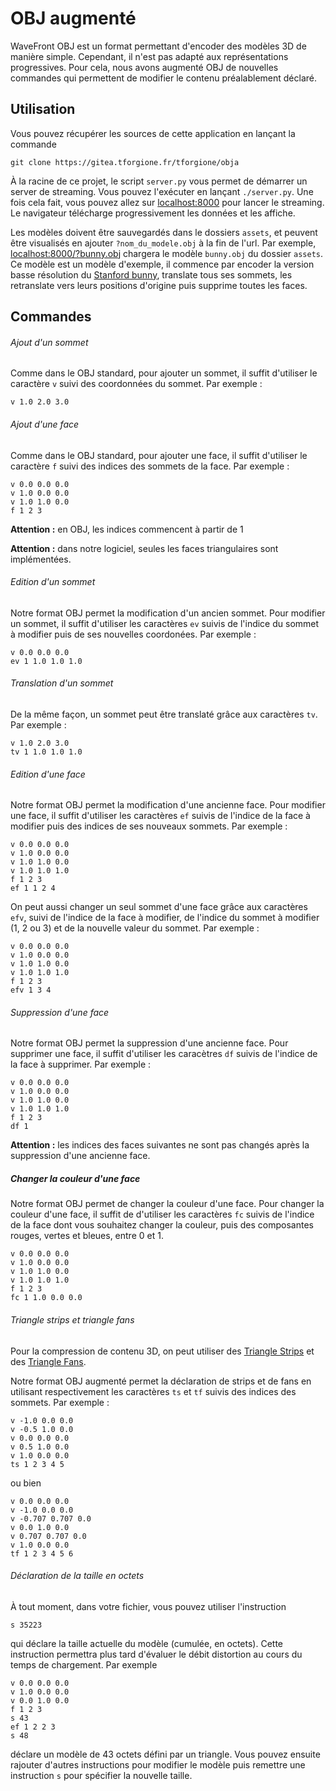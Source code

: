# OBJ augmenté

WaveFront OBJ est un format permettant d'encoder des modèles 3D de manière
simple. Cependant, il n'est pas adapté aux représentations progressives. Pour
cela, nous avons augmenté OBJ de nouvelles commandes qui permettent de modifier
le contenu préalablement déclaré.

## Utilisation

Vous pouvez récupérer les sources de cette application en lançant la commande
```
git clone https://gitea.tforgione.fr/tforgione/obja
```

À la racine de ce projet, le script `server.py` vous permet de démarrer un
server de streaming. Vous pouvez l'exécuter en lançant `./server.py`. Une fois
cela fait, vous pouvez allez sur [localhost:8000](http://localhost:8000) pour
lancer le streaming. Le navigateur télécharge progressivement les données et
les affiche.

Les modèles doivent être sauvegardés dans le dossiers `assets`, et peuvent être
visualisés en ajouter `?nom_du_modele.obj` à la fin de l'url. Par exemple,
[localhost:8000/?bunny.obj](http://localhost:8000/?bunny.obj) chargera le
modèle `bunny.obj` du dossier `assets`. Ce modèle est un modèle d'exemple, il
commence par encoder la version basse résolution du [Stanford
bunny](https://graphics.stanford.edu/data/3Dscanrep/), translate tous ses
sommets, les retranslate vers leurs positions d'origine puis supprime toutes
les faces.

## Commandes
###### Ajout d'un sommet

Comme dans le OBJ standard, pour ajouter un sommet, il suffit d'utiliser le
caractère `v` suivi des coordonnées du sommet. Par exemple :

```
v 1.0 2.0 3.0
```

###### Ajout d'une face

Comme dans le OBJ standard, pour ajouter une face, il suffit d'utiliser le
caractère `f` suivi des indices des sommets de la face. Par exemple :

```
v 0.0 0.0 0.0
v 1.0 0.0 0.0
v 1.0 1.0 0.0
f 1 2 3
```

**Attention :** en OBJ, les indices commencent à partir de 1

**Attention :** dans notre logiciel, seules les faces triangulaires sont
implémentées.

###### Edition d'un sommet

Notre format OBJ permet la modification d'un ancien sommet. Pour modifier un
sommet, il suffit d'utiliser les caractères `ev` suivis de l'indice du sommet à
modifier puis de ses nouvelles coordonées. Par exemple :

```
v 0.0 0.0 0.0
ev 1 1.0 1.0 1.0
```

###### Translation d'un sommet

De la même façon, un sommet peut être translaté grâce aux caractères `tv`. Par
exemple :

```
v 1.0 2.0 3.0
tv 1 1.0 1.0 1.0
```

###### Edition d'une face

Notre format OBJ permet la modification d'une ancienne face. Pour modifier une
face, il suffit d'utiliser les caractères `ef` suivis de l'indice de la face à
modifier puis des indices de ses nouveaux sommets. Par exemple :

```
v 0.0 0.0 0.0
v 1.0 0.0 0.0
v 1.0 1.0 0.0
v 1.0 1.0 1.0
f 1 2 3
ef 1 1 2 4
```

On peut aussi changer un seul sommet d'une face grâce aux caractères `efv`,
suivi de l'indice de la face à modifier, de l'indice du sommet à modifier (1, 2
ou 3) et de la nouvelle valeur du sommet. Par exemple :

```
v 0.0 0.0 0.0
v 1.0 0.0 0.0
v 1.0 1.0 0.0
v 1.0 1.0 1.0
f 1 2 3
efv 1 3 4
```

###### Suppression d'une face
Notre format OBJ permet la suppression d'une ancienne face. Pour supprimer une
face, il suffit d'utiliser les caracètres `df` suivis de l'indice de la face à
supprimer. Par exemple :

```
v 0.0 0.0 0.0
v 1.0 0.0 0.0
v 1.0 1.0 0.0
v 1.0 1.0 1.0
f 1 2 3
df 1
```

**Attention :** les indices des faces suivantes ne sont pas changés après la
suppression d'une ancienne face.

##### Changer la couleur d'une face

Notre format OBJ permet de changer la couleur d'une face. Pour changer la
couleur d'une face, il suffit de d'utiliser les caractères `fc` suivis de
l'indice de la face dont vous souhaitez changer la couleur, puis des
composantes rouges, vertes et bleues, entre 0 et 1.


```
v 0.0 0.0 0.0
v 1.0 0.0 0.0
v 1.0 1.0 0.0
v 1.0 1.0 1.0
f 1 2 3
fc 1 1.0 0.0 0.0
```

###### Triangle strips et triangle fans
Pour la compression de contenu 3D, on peut utiliser des [Triangle
Strips](https://en.wikipedia.org/wiki/Triangle_strip) et des [Triangle
Fans](https://en.wikipedia.org/wiki/Triangle_fan).

Notre format OBJ augmenté permet la déclaration de strips et de fans en
utilisant respectivement les caractères `ts` et `tf` suivis des indices des
sommets. Par exemple :

```
v -1.0 0.0 0.0
v -0.5 1.0 0.0
v 0.0 0.0 0.0
v 0.5 1.0 0.0
v 1.0 0.0 0.0
ts 1 2 3 4 5
```

ou bien

```
v 0.0 0.0 0.0
v -1.0 0.0 0.0
v -0.707 0.707 0.0
v 0.0 1.0 0.0
v 0.707 0.707 0.0
v 1.0 0.0 0.0
tf 1 2 3 4 5 6
```

###### Déclaration de la taille en octets

À tout moment, dans votre fichier, vous pouvez utiliser l'instruction

```
s 35223
```

qui déclare la taille actuelle du modèle (cumulée, en octets). Cette instruction permettra
plus tard d'évaluer le débit distortion au cours du temps de chargement. Par exemple

```
v 0.0 0.0 0.0
v 1.0 0.0 0.0
v 0.0 1.0 0.0
f 1 2 3
s 43
ef 1 2 2 3
s 48
```

déclare un modèle de 43 octets défini par un triangle. Vous pouvez ensuite
rajouter d'autres instructions pour modifier le modèle puis remettre une
instruction `s` pour spécifier la nouvelle taille.
